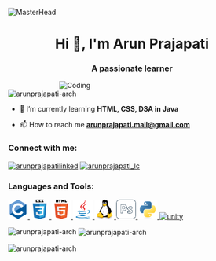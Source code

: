 ![MasterHead](https://github.com/arunprajapati-arch/arunprajapati-arch/assets/142069392/8d509f8c-790b-478e-b13d-4b7460d0d5b8)
<h1 align="center">Hi 👋, I'm Arun Prajapati</h1>
<h3 align="center">A passionate learner</h3>
<img align="right" alt="Coding" width="400" src="https://gifdb.com/images/high/animated-man-computer-coding-nae6mec378lsg1i3.gif">

<p align="left"> <img src="https://komarev.com/ghpvc/?username=arunprajapati-arch&label=Profile%20views&color=0e75b6&style=flat" alt="arunprajapati-arch" /> </p>

- 🌱 I’m currently learning **HTML, CSS, DSA in Java**

- 📫 How to reach me **arunprajapati.mail@gmail.com**


<h3 align="left">Connect with me:</h3>
<p align="left">
<a href="https://linkedin.com/in/arunprajapatilinked" target="blank"><img align="center" src="https://raw.githubusercontent.com/rahuldkjain/github-profile-readme-generator/master/src/images/icons/Social/linked-in-alt.svg" alt="arunprajapatilinked" height="30" width="40" /></a>
<a href="https://www.leetcode.com/arunprajapati_lc" target="blank"><img align="center" src="https://raw.githubusercontent.com/rahuldkjain/github-profile-readme-generator/master/src/images/icons/Social/leet-code.svg" alt="arunprajapati_lc" height="30" width="40" /></a>
</p>

<h3 align="left">Languages and Tools:</h3>
<p align="left"> <a href="https://www.cprogramming.com/" target="_blank" rel="noreferrer"> <img src="https://raw.githubusercontent.com/devicons/devicon/master/icons/c/c-original.svg" alt="c" width="40" height="40"/> </a> <a href="https://www.w3schools.com/css/" target="_blank" rel="noreferrer"> <img src="https://raw.githubusercontent.com/devicons/devicon/master/icons/css3/css3-original-wordmark.svg" alt="css3" width="40" height="40"/> </a> <a href="https://www.w3.org/html/" target="_blank" rel="noreferrer"> <img src="https://raw.githubusercontent.com/devicons/devicon/master/icons/html5/html5-original-wordmark.svg" alt="html5" width="40" height="40"/> </a> <a href="https://www.java.com" target="_blank" rel="noreferrer"> <img src="https://raw.githubusercontent.com/devicons/devicon/master/icons/java/java-original.svg" alt="java" width="40" height="40"/> </a> <a href="https://www.linux.org/" target="_blank" rel="noreferrer"> <img src="https://raw.githubusercontent.com/devicons/devicon/master/icons/linux/linux-original.svg" alt="linux" width="40" height="40"/> </a> <a href="https://www.photoshop.com/en" target="_blank" rel="noreferrer"> <img src="https://raw.githubusercontent.com/devicons/devicon/master/icons/photoshop/photoshop-line.svg" alt="photoshop" width="40" height="40"/> </a> <a href="https://www.python.org" target="_blank" rel="noreferrer"> <img src="https://raw.githubusercontent.com/devicons/devicon/master/icons/python/python-original.svg" alt="python" width="40" height="40"/> </a> <a href="https://unity.com/" target="_blank" rel="noreferrer"> <img src="https://www.vectorlogo.zone/logos/unity3d/unity3d-icon.svg" alt="unity" width="40" height="40"/> </a> </p>

<p><img align="left" src="https://github-readme-stats.vercel.app/api/top-langs?username=arunprajapati-arch&show_icons=true&locale=en&layout=compact" alt="arunprajapati-arch" /></p>

<p>&nbsp;<img align="center" src="https://github-readme-stats.vercel.app/api?username=arunprajapati-arch&show_icons=true&locale=en" alt="arunprajapati-arch" /></p>

<p><img align="center" src="https://github-readme-streak-stats.herokuapp.com/?user=arunprajapati-arch&" alt="arunprajapati-arch" /></p>
